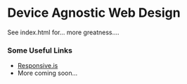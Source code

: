 # Device Agnostic Web Design #

See index.html for... more greatness....

### Some Useful Links ###

* [Responsive.is](http://responsive.is/)
* More coming soon...


